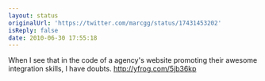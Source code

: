 ```yaml
---
layout: status
originalUrl: 'https://twitter.com/marcgg/status/17431453202'
isReply: false
date: 2010-06-30 17:55:18
---
```


When I see that in the code of a agency's website promoting their awesome integration skills, I have doubts.  http://yfrog.com/5jb36kp
